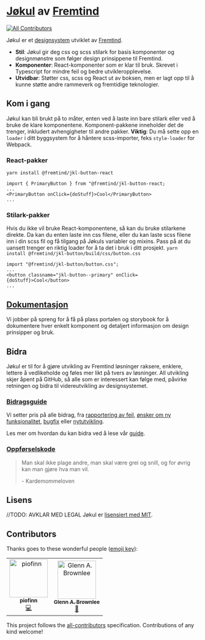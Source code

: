 # [Jøkul]() av [Fremtind](https://fremtind.no)
[![All Contributors](https://img.shields.io/badge/all_contributors-2-orange.svg?style=flat-square)](#contributors)

Jøkul er et [designsystem](https://www.invisionapp.com/inside-design/guide-to-design-systems/) utviklet av [Fremtind](https://fremtind.no).

-   **Stil**: Jøkul gir deg css og scss stilark for basis komponenter og designmønstre som følger design prinsippene til Fremtind.
-   **Komponenter**: React-komponenter som er klar til bruk. Skrevet i Typescript for mindre feil og bedre utvikleropplevelse.
-   **Utvidbar**: Støtter css, scss og React ut av boksen, men er lagt opp til å kunne støtte andre rammeverk og fremtidige teknologier.

## Kom i gang

Jøkul kan bli brukt på to måter, enten ved å laste inn bare stilark eller ved å bruke de klare komponentene. Komponent-pakkene inneholder det de trenger, inkludert avhengigheter til andre pakker. **Viktig**: Du må sette opp en `loader` i ditt byggsystem for å håntere scss-importer, feks `style-loader` for Webpack.

### React-pakker

`yarn install @fremtind/jkl-button-react`

```tsx
import { PrimaryButton } from "@fremtind/jkl-button-react;
...
<PrimaryButton onClick={doStuff}>Cool</PrimaryButton>
...
```

### Stilark-pakker

Hvis du ikke vil bruke React-komponentene, så kan du bruke stilarkene direkte. Da kan du enten laste inn css filene, eller du kan laste scss filene inn i din scss fil og få tilgang på Jøkuls variabler og mixins. Pass på at du uansett trenger en riktig loader for å ta det i bruk i ditt prosjekt.
`yarn install @fremtind/jkl-button/build/css/button.css`

```tsx
import "@fremtind/jkl-button/button.css";
...
<button classname="jkl-button--primary" onClick={doStuff}>Cool</button>
...
```

## [Dokumentasjon]()

Vi jobber på spreng for å få på plass portalen og storybook for å dokumentere hver enkelt komponent og detaljert informasjon om design prinsipper og bruk.

## Bidra

Jøkul er til for å gjøre utvikling av Fremtind løsninger raksere, enklere, lettere å vedlikeholde og føles mer likt på tvers av løsninger. All utvikling skjer åpent på GitHub, så alle som er interessert kan følge med, påvirke retningen og bidra til videreutvikling av designsystemet.

### [Bidragsguide]()

Vi setter pris på alle bidrag, fra [rapportering av feil](), [ønsker om ny funksjonalitet](), [bugfix]() eller [nytutvikling]().

Les mer om hvordan du kan bidra ved å lese vår [guide]().

### [Oppførselskode](https://no.wikipedia.org/wiki/Kardemommeloven)

> Man skal ikke plage andre, man skal være grei og snill, og for øvrig kan man gjøre hva man vil.
>
> \- Kardemommeloven

## Lisens

//TODO: AVKLAR MED LEGAL
Jøkul er [lisensiert med MIT](./LICENSE).

## Contributors

Thanks goes to these wonderful people ([emoji key](https://allcontributors.org/docs/en/emoji-key)):

<!-- ALL-CONTRIBUTORS-LIST:START - Do not remove or modify this section -->
<!-- prettier-ignore -->
<table><tr><td align="center"><a href="https://github.com/piofinn"><img src="https://avatars1.githubusercontent.com/u/25739615?v=4" width="100px;" alt="piofinn"/><br /><sub><b>piofinn</b></sub></a><br /><a href="https://github.com/fremtind/jokul/commits?author=piofinn" title="Code">💻</a></td><td align="center"><a href="https://github.com/gbrownlee"><img src="https://avatars1.githubusercontent.com/u/888229?v=4" width="100px;" alt="Glenn A. Brownlee"/><br /><sub><b>Glenn A. Brownlee</b></sub></a><br /><a href="#projectManagement-gbrownlee" title="Project Management">📆</a></td></tr></table>

<!-- ALL-CONTRIBUTORS-LIST:END -->

This project follows the [all-contributors](https://github.com/all-contributors/all-contributors) specification. Contributions of any kind welcome!